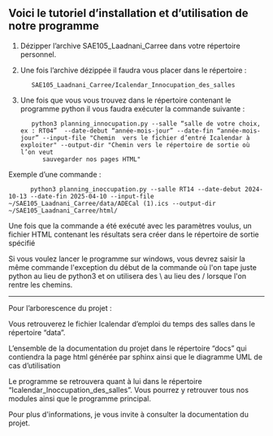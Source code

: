 Voici le tutoriel d’installation et d’utilisation de notre programme 
---------------------------------------------------------------------

1) Dézipper l’archive SAE105_Laadnani_Carree dans votre répertoire personnel.

2) Une fois l’archive dézippée il faudra vous placer dans le répertoire : 

          SAE105_Laadnani_Carree/Icalendar_Innocupation_des_salles

3) Une fois que vous vous trouvez dans le répertoire contenant le programme python il vous faudra exécuter la commande suivante :

          python3 planning_innocupation.py --salle “salle de votre choix, ex : RT04”  --date-debut “année-mois-jour” --date-fin “année-mois-jour” --input-file "Chemin  vers le fichier d’entré Icalendar à exploiter" --output-dir "Chemin vers le répertoire de sortie où l’on veut
             sauvegarder nos pages HTML"

Exemple d’une commande : 

          python3 planning_inoccupation.py --salle RT14 --date-debut 2024-10-13 --date-fin 2025-04-10 --input-file ~/SAE105_Laadnani_Carree/data/ADECal (1).ics --output-dir ~/SAE105_Laadnani_Carree/html/

Une fois que la commande a été exécuté avec les paramètres voulus, un fichier HTML contenant les résultats sera créer dans le répertoire de sortie spécifié

Si vous voulez lancer le programme sur windows, vous devrez saisir la même commande l'exception du début de la  commande où l'on tape juste python au lieu de python3 et on utilisera des \ au lieu des / lorsque l'on rentre les chemins.
 

------------------------------------------------------------------------------


Pour l’arborescence du projet : 

Vous retrouverez le fichier Icalendar d’emploi du temps des salles dans le répertoire “data”.

L’ensemble de la documentation du projet dans le répertoire “docs” qui contiendra la page html générée par sphinx ainsi que le diagramme UML de cas d’utilisation

Le programme se retrouvera quant à lui dans le répertoire  “Icalendar_Inoccupation_des_salles”. Vous pourrez y retrouver tous nos modules ainsi que le programme principal.

Pour plus d'informations, je vous invite à consulter la documentation du projet.
